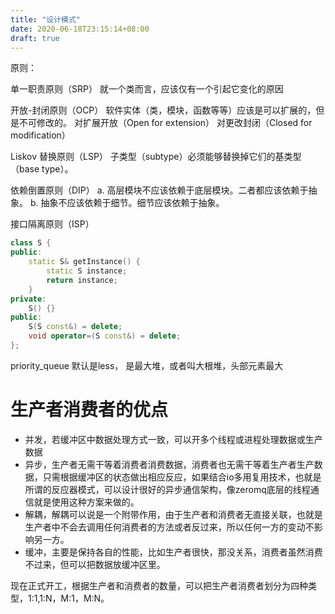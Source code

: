 ```yaml
---
title: "设计模式"
date: 2020-06-18T23:15:14+08:00
draft: true
---
```


原则：

单一职责原则（SRP）
就一个类而言，应该仅有一个引起它变化的原因

开放-封闭原则（OCP）
软件实体（类，模块，函数等等）应该是可以扩展的，但是不可修改的。
对扩展开放（Open for extension）
对更改封闭（Closed for modification）

Liskov 替换原则（LSP）
子类型（subtype）必须能够替换掉它们的基类型（base type）。

依赖倒置原则（DIP）
a. 高层模块不应该依赖于底层模块。二者都应该依赖于抽象。
b. 抽象不应该依赖于细节。细节应该依赖于抽象。

接口隔离原则（ISP）

```c++
class S {
public:
	static S& getInstance() {
		static S instance;
		return instance;
	}
private:
	S() {}
public:
	S(S const&) = delete;
	void operator=(S const&) = delete;
};
```

priority_queue
默认是less， 是最大堆，或者叫大根堆，头部元素最大

# 生产者消费者的优点

- 并发，若缓冲区中数据处理方式一致，可以开多个线程或进程处理数据或生产数据
- 异步，生产者无需干等着消费者消费数据，消费者也无需干等着生产者生产数据，只需根据缓冲区的状态做出相应反应，如果结合io多用复用技术，也就是所谓的反应器模式，可以设计很好的异步通信架构，像zeromq底层的线程通信就是使用这种方案来做的。
- 解耦，解耦可以说是一个附带作用，由于生产者和消费者无直接关联，也就是生产者中不会去调用任何消费者的方法或者反过来，所以任何一方的变动不影响另一方。
- 缓冲，主要是保持各自的性能，比如生产者很快，那没关系，消费者虽然消费不过来，但可以把数据放缓冲区里。
  
现在正式开工，根据生产者和消费者的数量，可以把生产者消费者划分为四种类型，1:1,1:N，M:1，M:N。


